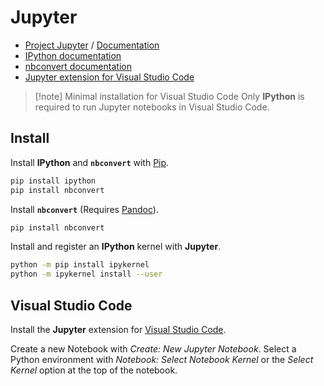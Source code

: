 # Jupyter

- [Project Jupyter](https://jUpyter.org) / [Documentation](https://docs.jupyter.org/en/latest/)
- [IPython documentation](https://ipython.readthedocs.io)
- [nbconvert documentation](https://nbconvert.readthedocs.io/en/latest/)
- [Jupyter extension for Visual Studio Code](https://marketplace.visualstudio.com/items?itemName=ms-toolsai.jupyter)

> [!note] Minimal installation for Visual Studio Code
> Only **IPython** is required to run Jupyter notebooks in Visual Studio Code.

## Install

Install **IPython** and **`nbconvert`** with [Pip](../Python.md).

```zsh
pip install ipython
pip install nbconvert
```

Install **`nbconvert`** (Requires [Pandoc](Pandoc.md)).

```zsh
pip install nbconvert
```

Install and register an **IPython** kernel with **Jupyter**.

```zsh
python -m pip install ipykernel
python -m ipykernel install --user
```

## Visual Studio Code

Install the **Jupyter** extension for [Visual Studio Code](../Visual%20Studio%20Code.md).

Create a new Notebook with *Create: New Jupyter Notebook*. Select a Python environment with *Notebook: Select Notebook Kernel* or the *Select Kernel* option at the top of the notebook.
